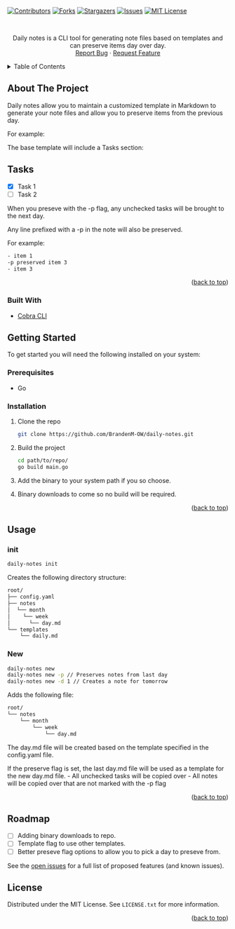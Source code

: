 <a name="readme-top"></a>

[![Contributors][contributors-shield]][contributors-url]
[![Forks][forks-shield]][forks-url]
[![Stargazers][stars-shield]][stars-url]
[![Issues][issues-shield]][issues-url]
[![MIT License][license-shield]][license-url]



<br />
  <p align="center">
    Daily notes is a CLI tool for generating note files based on templates and can preserve items day over day.
    <br />
    <a href="https://github.com/BrandenM-OW/sage/issues">Report Bug</a>
    ·
    <a href="https://github.com/BrandenM-OW/sage/issues">Request Feature</a>
  </p>
</div>



<details>
  <summary>Table of Contents</summary>
  <ol>
    <li>
      <a href="#about-the-project">About The Project</a>
      <ul>
        <li><a href="#built-with">Built With</a></li>
      </ul>
    </li>
    <li>
      <a href="#getting-started">Getting Started</a>
      <ul>
        <li><a href="#prerequisites">Prerequisites</a></li>
        <li><a href="#installation">Installation</a></li>
      </ul>
    </li>
    <li><a href="#usage">Usage</a></li>
    <li><a href="#roadmap">Roadmap</a></li>
    <li><a href="#license">License</a></li>
  </ol>
</details>



## About The Project

Daily notes allow you to maintain a customized template in Markdown to generate your note files and allow you to preserve items from the previous day.

For example:

The base template will include a Tasks section:



## Tasks
- [x] Task 1
- [ ] Task 2

When you preseve with the -p flag, any unchecked tasks will be brought to the next day.

Any line prefixed with a -p in the note will also be preserved. 

For example:
```sh
- item 1
-p preserved item 3
- item 3
```

<p align="right">(<a href="#readme-top">back to top</a>)</p>


### Built With

* <a href="https://github.com/spf13/cobra">Cobra CLI</a>



## Getting Started

To get started you will need the following installed on your system:


### Prerequisites

* Go


### Installation

1. Clone the repo
   ```sh
   git clone https://github.com/BrandenM-OW/daily-notes.git
   ```
2. Build the project 
   ```sh
   cd path/to/repo/
   go build main.go
   ```
3. Add the binary to your system path if you so choose.

4. Binary downloads to come so no build will be required.

<p align="right">(<a href="#readme-top">back to top</a>)</p>



## Usage

### init
```sh
daily-notes init
```

Creates the following directory structure:
```sh
root/
├── config.yaml
├── notes
│  └── month
│    └── week
│      └── day.md
└── templates
	└── daily.md
```


### New

```sh
daily-notes new
daily-notes new -p // Preserves notes from last day
daily-notes new -d 1 // Creates a note for tomorrow
```

Adds the following file:
```sh
root/
└── notes
    └── month
        └── week
            └── day.md
```

The day.md file will be created based on the template specified in the config.yaml file.

If the preserve flag is set, the last day.md file will be used as a template for the new day.md file.
	- All unchecked tasks will be copied over
	- All notes will be copied over that are not marked with the -p flag


<p align="right">(<a href="#readme-top">back to top</a>)</p>



## Roadmap

- [ ] Adding binary downloads to repo.
- [ ] Template flag to use other templates.
- [ ] Better preseve flag options to allow you to pick a day to preseve from.

See the [open issues](hhttps://github.com/BrandenM-OW/daily-notes/issues) for a full list of proposed features (and known issues).



## License

Distributed under the MIT License. See `LICENSE.txt` for more information.

<p align="right">(<a href="#readme-top">back to top</a>)</p>


[contributors-shield]: https://img.shields.io/github/contributors/BrandenM-OW/daily-notes.svg?style=for-the-badge
[contributors-url]: hhttps://github.com/BrandenM-OW/daily-notes/graphs/contributors
[forks-shield]: https://img.shields.io/github/forks/BrandenM-OW/daily-notes.svg?style=for-the-badge
[forks-url]: hhttps://github.com/BrandenM-OW/daily-notes/network/members
[stars-shield]: https://img.shields.io/github/stars/BrandenM-OW/daily-notes.svg?style=for-the-badge
[stars-url]: hhttps://github.com/BrandenM-OW/daily-notes/stargazers
[issues-shield]: https://img.shields.io/github/issues/BrandenM-OW/daily-notes.svg?style=for-the-badge
[issues-url]: hhttps://github.com/BrandenM-OW/daily-notes/issues
[license-shield]: https://img.shields.io/github/license/BrandenM-OW/daily-notes.svg?style=for-the-badge
[license-url]: hhttps://github.com/BrandenM-OW/daily-notes/blob/master/LICENSE.txt
